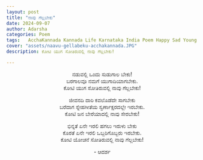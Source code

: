 ```yaml
---
layout: post
title: "ನಾವು ಗೆಲ್ಲಬೇಕು"
date: 2024-09-07
author: Adarsha
categories: Poem
tags:	AcchaKannada Kannada Life Karnataka India Poem Happy Sad Young me happiness live greatfull uri fire burn benki power force live friends friendship win love success
cover: "assets/naavu-gellabeku-acchakannada.JPG"
description: ಕೋಟಿ ಯುಗ ಸೋತಿರುವಲ್ಲಿ ನಾವು ಗೆಲ್ಲಬೇಕು!

---
```


<p align ="center"> ನಡುವಲ್ಲಿ ಒಂದು ಸುಡುಗಾಲ ಬೇಕು! <br>
ಬರಗಾಲವೂ ನಮಗೆ ಯುಗಾದಿಯಾಗಬೇಕು. <br>
ಕೋಟಿ ಯುಗ ಸೋತಿರುವಲ್ಲಿ ನಾವು ಗೆಲ್ಲಬೇಕು! </p>

<p align ="center"> ಜೀವನದಿ ದಾರಿ ಕವಲೊಡೆದೇ ಸಾಗಬೇಕು <br>
ಬರೆದಾಗ ಸ್ನೇಹಗೀತೆಯ ಸ್ವರ್ಣಾಕ್ಷರದಲ್ಲೇ ಇರಬೇಕು. <br>
ಕೋಟಿ ಜನ ಬೇರೆಯಾದಲ್ಲಿ ನಾವು ಸೇರಬೇಕು! </p>

<p align ="center"> ಭಿನ್ನತೆ ಏನೇ ಇರಲಿ ಹಗಲು ಇರುಳು ಬೇಕು <br>
ಕೊರತೆ ಏನೇ ಇರಲಿ ಒಬ್ಬರಿಗೊಬ್ಬರು ಇರಬೇಕು. <br>
ಕೋಟಿ ಯೋಚನೆ ಸೋತಿರುವಲ್ಲಿ ನಾವು ಗೆಲ್ಲಬೇಕು! </p>

<p align ="center"> - ಆದರ್ಶ </p>
